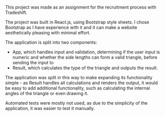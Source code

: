 This project was made as an assignment for the recruitment process with Tradeshift.

The project was built in React.js, using Bootstrap style sheets. I chose Bootstrap as 
I have experience with it and it can make a website aesthetically pleasing with 
minimal effort.

The application is split into two components: 
- App, which handles input and validation, determining if the user input is numeric and whether
 the side lengths can form a valid triangle, before sending the input to
- Result, which calculates the type of the triangle and outputs the result.

The application was split in this way to make expanding its functionality simple - as Result 
handles all calculations and renders the output, it would be easy to add additional functionality, 
such as calculating the internal angles of the triangle or even drawing it.

Automated tests were mostly not used, as due to the simplicity of the application, 
it was easier to test it manually.